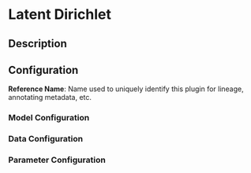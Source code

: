 
# Latent Dirichlet

## Description

## Configuration
**Reference Name**: Name used to uniquely identify this plugin for lineage, annotating metadata, etc.

### Model Configuration

### Data Configuration

### Parameter Configuration
